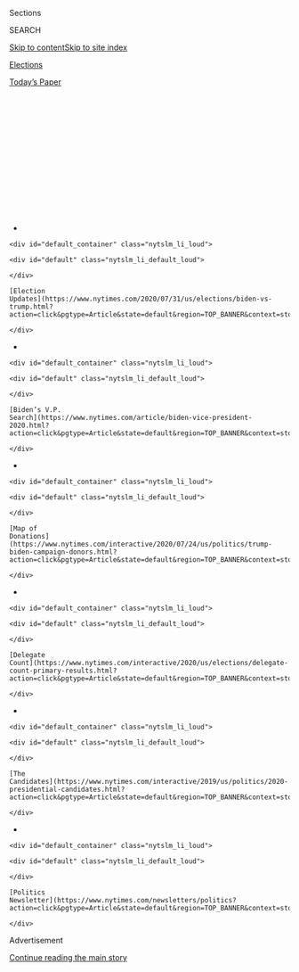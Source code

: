<div id="app">

<div id="standalone-header">

<div class="interactive-masthead NYTAppHideMasthead css-qz70u6 e1suatyy0">

<div class="section css-ui9rw0 e1suatyy2">

<div class="css-eph4ug er09x8g0">

<div class="css-6n7j50">

</div>

<span class="css-1dv1kvn">Sections</span>

<div class="css-10488qs">

<span class="css-1dv1kvn">SEARCH</span>

</div>

[Skip to content](#site-content)[Skip to site
index](#site-index)

</div>

<div id="masthead-section-label" class="css-1wr3we4 eaxe0e00">

[Elections](https://www.nytimes.com/news-event/2020-election)

</div>

<div class="css-10698na e1huz5gh0">

</div>

</div>

<div id="masthead-bar-one" class="section hasLinks css-15hmgas e1csuq9d3">

<div class="css-uqyvli e1csuq9d0">

</div>

<div class="css-1uqjmks e1csuq9d1">

</div>

<div class="css-9e9ivx">

[](https://myaccount.nytimes.com/auth/login?response_type=cookie&client_id=vi)

</div>

<div class="css-1bvtpon e1csuq9d2">

[Today’s
Paper](https://www.nytimes.com/section/todayspaper)

</div>

</div>

</div>

<div class="css-1aor85t" style="opacity:0.000000001;z-index:-1;visibility:hidden">

<div class="css-1hqnpie">

<div class="css-epjblv">

<span class="css-17xtcya">[Elections](/news-event/2020-election)</span><span class="css-x15j1o">|</span><span class="css-fwqvlz">John
Delaney: Who He Is and What He Stands
For</span>

</div>

<div class="css-k008qs">

<div class="css-1iwv8en">

<span class="css-18z7m18"></span>

<div>

</div>

</div>

<span class="css-1n6z4y">https://nyti.ms/2ENodVi</span>

<div class="css-1705lsu">

<div class="css-4xjgmj">

<div class="css-4skfbu" data-role="toolbar" data-aria-label="Social Media Share buttons, Save button, and Comments Panel with current comment count" data-testid="share-tools">

  - 
  - 
  - 
  - 
    
    <div class="css-6n7j50">
    
    </div>

  - 

</div>

</div>

</div>

</div>

</div>

</div>

<div id="NYT_TOP_BANNER_REGION" class="css-mij9hh">

<div>

<div id="styln-elections-notifications-menu" class="section interactive-content interactive-size-medium css-1xxkt5x">

<div class="css-17ih8de interactive-body">

<div class="nytslm_innerContainer" data-aria-live="polite">

<div class="nytslm_title">

</div>

  - 
    
    <div id="default_container" class="nytslm_li_loud">
    
    <div id="default" class="nytslm_li_default_loud">
    
    </div>
    
    [Election
    Updates](https://www.nytimes.com/2020/07/31/us/elections/biden-vs-trump.html?action=click&pgtype=Article&state=default&region=TOP_BANNER&context=storylines_menu)
    
    </div>

  - 
    
    <div id="default_container" class="nytslm_li_loud">
    
    <div id="default" class="nytslm_li_default_loud">
    
    </div>
    
    [Biden’s V.P.
    Search](https://www.nytimes.com/article/biden-vice-president-2020.html?action=click&pgtype=Article&state=default&region=TOP_BANNER&context=storylines_menu)
    
    </div>

  - 
    
    <div id="default_container" class="nytslm_li_loud">
    
    <div id="default" class="nytslm_li_default_loud">
    
    </div>
    
    [Map of
    Donations](https://www.nytimes.com/interactive/2020/07/24/us/politics/trump-biden-campaign-donors.html?action=click&pgtype=Article&state=default&region=TOP_BANNER&context=storylines_menu)
    
    </div>

  - 
    
    <div id="default_container" class="nytslm_li_loud">
    
    <div id="default" class="nytslm_li_default_loud">
    
    </div>
    
    [Delegate
    Count](https://www.nytimes.com/interactive/2020/us/elections/delegate-count-primary-results.html?action=click&pgtype=Article&state=default&region=TOP_BANNER&context=storylines_menu)
    
    </div>

  - 
    
    <div id="default_container" class="nytslm_li_loud">
    
    <div id="default" class="nytslm_li_default_loud">
    
    </div>
    
    [The
    Candidates](https://www.nytimes.com/interactive/2019/us/politics/2020-presidential-candidates.html?action=click&pgtype=Article&state=default&region=TOP_BANNER&context=storylines_menu)
    
    </div>

  - 
    
    <div id="default_container" class="nytslm_li_loud">
    
    <div id="default" class="nytslm_li_default_loud">
    
    </div>
    
    [Politics
    Newsletter](https://www.nytimes.com/newsletters/politics?action=click&pgtype=Article&state=default&region=TOP_BANNER&context=storylines_menu)
    
    </div>

</div>

</div>

</div>

</div>

</div>

<div id="top-wrapper" class="css-1sy8kpn">

<div id="top-slug" class="css-l9onyx">

Advertisement

</div>

[Continue reading the main
story](#after-top)

<div class="ad top-wrapper" style="text-align:center;height:100%;display:block;min-height:250px">

<div id="top" class="place-ad" data-position="top" data-size-key="top">

</div>

</div>

<div id="after-top">

</div>

</div>

</div>

<div id="site-content" data-role="main">

# John Delaney: Who He Is and What He Stands For

<div class="css-1vegfwe interactive-byline-container">

By [<span class="css-1baulvz last-byline" itemprop="name">Maggie
Astor</span>](https://www.nytimes.com/by/maggie-astor)Updated Feb. 3,
2020

</div>

<div id="interactive-standalone-sharetools" class="css-wkcogx">

<div>

<div class="interactive-sharetools css-9z2bwm" data-role="toolbar" data-aria-label="Social Media Share buttons, Save button, and Comments Panel with current comment count" data-testid="share-tools">

  - 
  - 
  - 
  - 
    
    <div class="css-6n7j50">
    
    </div>

</div>

</div>

</div>

<div id="john-delaney" class="section interactive-standard interactive-content interactive-size-scoop css-1davkue" data-id="100000006889717">

<div class="css-17ih8de interactive-body">

<div data-prd-dropzone-below-masthead="100000006700124">

</div>

<div class="g-story g-freebird g-max-limit" data-preview-slug="2019-03-10-vi-freebird">

<div class="g-section g-candidate-top">

<div class="g-inner-wrap">

## [2020 Candidates](https://www.nytimes.com/interactive/2019/us/politics/2020-presidential-candidates.html)

<div class="g-text-wrap">

# John Delaney

Funding much of his campaign with his own money, Mr. Delaney is running
on a platform of bipartisanship and moderation.

John Delaney [dropped out of the presidential
race](https://www.nytimes.com/2020/01/31/us/politics/john-delaney-drops-out.html)
on Jan. 31, 2020. This page is no longer being updated.

</div>

</div>

<div class="g-image-wrap">

![John
Delaney](https://static01.nyt.com/packages/flash/multimedia/ICONS/transparent.png)

</div>

</div>

<div class="g-section g-basics">

## Who is John Delaney?

<div class="g-bullets">

56 years old

Born in Wood-Ridge, N.J.; lives in Potomac, Md.

Former three-term congressman from Maryland (did not run for re-election
in 2018); founded two financial companies

</div>

</div>

<div class="g-section g-issues">

## Delaney’s signature issues

Some key points in his platform include health care (he has a hybrid
public-private proposal but opposes “Medicare for all”), national
service (he wants to make it mandatory) and infrastructure, but he
doesn’t have one defining issue. The hallmark of his campaign is,
rather, an appeal to bipartisanship: He has said that in his first 100
days as president, he would focus exclusively on bipartisan legislation.
He is more moderate than many other candidates and argues that Democrats
will lose in 2020 if they move too far to the left.

</div>

<div class="g-section g-questions">

## Three questions about John Delaney

<div class="g-qa">

### **1. Isn’t he the one who’s been running for president forever?**

Close to it, yeah — he announced his campaign in July 2017 and had hit
all 99 counties in Iowa before any of the front-runners even began. We
don’t know of any other non-incumbent candidate in modern American
history who has started earlier in an election cycle. He did it because,
[as he put it
in 2018](https://www.nytimes.com/2018/11/10/us/politics/john-delaney-2020-iowa.html):
“I think I’m the right person for the job, but not enough people knew
who I was or still know who I am. The way to solve that problem, it
seems to me, is to get in early and just work harder than everyone
else.”

</div>

<div class="g-qa">

### **2. He’s criticized “Medicare for all” a lot. What is his health care plan?**

He wants to keep Medicare for people over 65 and create a new government
program for people under 65. Everyone under 65 would automatically be
enrolled in that program — which would cover all “essential health
benefits,” including pre-existing conditions — but people could choose
to forfeit the coverage and receive a credit to buy private insurance
instead. He argues that this would guarantee universal coverage without
forcing people to use a government health plan.

</div>

<div class="g-qa">

### **3. And what’s this about making national service mandatory?**

Under his plan, all Americans would have to complete at least a year of
national service upon turning 18. The definition of national service
would be fairly wide, including not only military enlistment and
traditional community service programs like AmeriCorps, but also
infrastructure apprenticeships and a climate corps. Participants would
be paid and earn two years of free tuition at a public college or
university, and if they chose to serve longer than the minimum, they
would get a third year of free
tuition.

</div>

</div>

<div class="g-section g-quote">

<div class="quote-bar">

</div>

### “I think Democrats win when we run on real solutions, not impossible promises. When we run on things that are workable, not fairy-tale economics.”

<div class="g-attribution">

<div class="g-image">

![](https://static01.nyt.com/newsgraphics/2019/08/01/candidate-pages/e12342f71649883035358e1fbb57c5bc19ad023e/delaney-circle.png)

</div>

<div class="g-info">

##### John Delaney

</div>

</div>

</div>

<div class="g-section g-coverage">

## Learn more about Delaney

<div class="g-bullets">

We asked 21 candidates the same 18 questions. [Hear John Delaney’s
answers](https://www.nytimes.com/interactive/2019/us/politics/john-delaney-2020-campaign.html).

We [profiled him
in 2018](https://www.nytimes.com/2018/11/10/us/politics/john-delaney-2020-iowa.html),
when he and Andrew Yang were the only candidates in the race.

In the second Democratic debate, Mr. Delaney was involved in two viral
exchanges: [one with Bernie
Sanders](https://www.nytimes.com/2019/07/30/us/politics/sanders-delaney-health-care.html)
and [one with Elizabeth
Warren](https://www.nytimes.com/2019/07/30/us/politics/elizabeth-warren-debate.html).

</div>

</div>

</div>

<div class="g-section g-candidate-footer">

<div class="g-footer-content">

## Explore the other candidates

<div class="g-inner">

[Michael
Bennet](https://www.nytimes.com/interactive/2020/us/elections/michael-bennet.html)
»

[Joe
Biden](https://www.nytimes.com/interactive/2020/us/elections/joe-biden.html)
»

[Michael
Bloomberg](https://www.nytimes.com/interactive/2020/us/elections/michael-bloomberg.html)
»

[Pete
Buttigieg](https://www.nytimes.com/interactive/2020/us/elections/pete-buttigieg.html)
»

[John
Delaney](https://www.nytimes.com/interactive/2020/us/elections/john-delaney.html)
»

[Tulsi
Gabbard](https://www.nytimes.com/interactive/2020/us/elections/tulsi-gabbard.html)
»

[Amy
Klobuchar](https://www.nytimes.com/interactive/2020/us/elections/amy-klobuchar.html)
»

[Deval
Patrick](https://www.nytimes.com/interactive/2020/us/elections/deval-patrick.html)
»

[Bernie
Sanders](https://www.nytimes.com/interactive/2020/us/elections/bernie-sanders.html)
»

[Tom
Steyer](https://www.nytimes.com/interactive/2020/us/elections/tom-steyer.html)
»

[Elizabeth
Warren](https://www.nytimes.com/interactive/2020/us/elections/elizabeth-warren.html)
»

[Andrew
Yang](https://www.nytimes.com/interactive/2020/us/elections/andrew-yang.html)
»

</div>

</div>

</div>

</div>

</div>

</div>

<div id="standalone-footer">

<div>

<div>

<div id="interactive-footer-wrapper">

<div class="css-i29ckm">

<div class="interactive-sharetools css-9z2bwm" data-role="toolbar" data-aria-label="Social Media Share buttons, Save button, and Comments Panel with current comment count" data-testid="share-tools">

  - 
  - 
  - 
  - 
    
    <div class="css-6n7j50">
    
    </div>

</div>

</div>

<div>

<div id="NYT_BELOW_MAIN_CONTENT_REGION">

<div>

<div id="STLYN_guide_v1_STYLN_guide_a" class="section css-l08pwh interactive-content interactive-size-medium">

<div class="css-17ih8de interactive-body">

<div class="g-story g-freebird g-max-limit" data-preview-slug="styln-scroll-guide">

</div>

<div id="g-electionguide-id" class="g-electionguide">

<div class="g-electionguide-container">

<div class="g-electionguide-wrapper">

<div class="g-electionguide-logo">

</div>

# Our 2020 Election Guide

Updated July 31, 2020

  - 
    
    -----
    
    ## The Latest
    
      - President Trump’s assault on the Postal Service is intersecting
        with his attacks on mail-in voting. [Voting rights groups say it
        is a recipe for
        disaster.](https://www.nytimes.com/2020/07/31/us/politics/trump-usps-mail-delays.html?action=click&pgtype=Article&state=default&region=BELOW_MAIN_CONTENT&context=storylines_guide)

  - 
    
    -----
    
    ## Biden’s V.P. Search
    
      - [Here are 13
        women](https://www.nytimes.com/article/biden-vice-president-2020.html?action=click&pgtype=Article&state=default&region=BELOW_MAIN_CONTENT&context=storylines_guide)
        who have been under consideration to be Joe Biden’s running
        mate, and why each might be chosen — and might not be.

  - 
    
    -----
    
    ## Keep Up With Our Coverage
    
      - Get an
        [email](https://www.nytimes.com/newsletters/politics?action=click&pgtype=Article&state=default&region=BELOW_MAIN_CONTENT&context=storylines_guide)
        recapping the day’s news
    
    <!-- end list -->
    
      - Download our mobile app on
        [iOS](https://apps.apple.com/us/app/nytimes/id284862083?ls=1&mat_click_id=5c79ae7455014fd1bd66b5610c05b8f2-20191112-16948&referrer=mat_click_id%3D5c79ae7455014fd1bd66b5610c05b8f2-20191112-16948%26link_click_id%3D722930677036718082)
        and
        [Android](http://a.localytics.com/android?id=com.nytimes.android&referrer=utm_source%3Dother_nyt_mobile_web%26utm_medium%3DWeb%2520page%26utm_term%3DGeneral%2520Mobile%2520Page%26utm_campaign%3DNYT%2520Mobile%2520General%2520Page)
        and turn on Breaking News and Politics alerts

</div>

</div>

</div>

</div>

</div>

</div>

</div>

</div>

<div id="bottom-wrapper" class="css-1ede5it">

<div id="bottom-slug" class="css-l9onyx">

Advertisement

</div>

[Continue reading the main
story](#after-bottom)

<div id="bottom" class="ad bottom-wrapper" style="text-align:center;height:100%;display:block;min-height:90px">

</div>

<div id="after-bottom">

</div>

</div>

## Site Index

<div>

</div>

## Site Information Navigation

  - [© <span>2020</span> <span>The New York Times
    Company</span>](https://help.nytimes.com/hc/en-us/articles/115014792127-Copyright-notice)

<!-- end list -->

  - [NYTCo](https://www.nytco.com/)
  - [Contact
    Us](https://help.nytimes.com/hc/en-us/articles/115015385887-Contact-Us)
  - [Work with us](https://www.nytco.com/careers/)
  - [Advertise](https://nytmediakit.com/)
  - [T Brand Studio](http://www.tbrandstudio.com/)
  - [Your Ad
    Choices](https://www.nytimes.com/privacy/cookie-policy#how-do-i-manage-trackers)
  - [Privacy](https://www.nytimes.com/privacy)
  - [Terms of
    Service](https://help.nytimes.com/hc/en-us/articles/115014893428-Terms-of-service)
  - [Terms of
    Sale](https://help.nytimes.com/hc/en-us/articles/115014893968-Terms-of-sale)
  - [Site
    Map](https://spiderbites.nytimes.com)
  - [Help](https://help.nytimes.com/hc/en-us)
  - [Subscriptions](https://www.nytimes.com/subscription?campaignId=37WXW)

</div>

</div>

</div>

</div>

</div>
